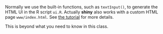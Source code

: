 Normally we use the built-in functions, such as `textInput()`, to generate
the HTML UI in the R script `ui.R`. Actually **shiny** also works with a
custom HTML page `www/index.html`. See [the
tutorial](http://rstudio.github.io/shiny/tutorial/#html-ui) for more details.

This is beyond what you need to know in this class.
